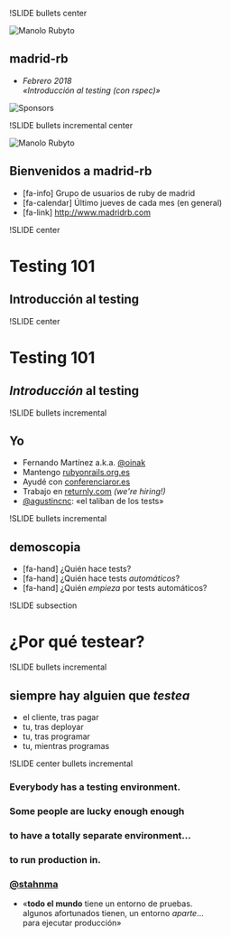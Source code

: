 !SLIDE bullets center

![Manolo Rubyto](/_images/manolo_rubyto.png)

## **madrid-rb**

- _Febrero 2018_<br>*«Introducción al testing (con rspec)»*

![Sponsors](/_images/sponsors.jpg)

!SLIDE bullets incremental center

![Manolo Rubyto](/_images/manolo_rubyto.png)

## Bienvenidos a **madrid-rb**

- [fa-info] Grupo de usuarios de ruby de madrid
- [fa-calendar] Último jueves de cada mes (en general)
- [fa-link] <http://www.madridrb.com>

!SLIDE center

# Testing 101

## Introducción al testing

!SLIDE center

# Testing 101

## *Introducción* al testing

!SLIDE bullets incremental

## Yo

- Fernando Martínez a.k.a. [@oinak](https://twitter.com/oinak)
- Mantengo [rubyonrails.org.es](http://rubyonrails.org.es/)
- Ayudé con [conferenciaror.es](http://conferenciaror.es)
- Trabajo en [returnly.com](http://returnly.com) *(we're hiring!)*
- [@agustincnc](https://twitter.com/agustincnc): «el taliban de los tests»

!SLIDE bullets incremental

## demoscopia

- [fa-hand] ¿Quién hace tests?
- [fa-hand] ¿Quién hace tests *automáticos*?
- [fa-hand] ¿Quién *empieza* por tests automáticos?

!SLIDE subsection

# ¿Por qué testear?

!SLIDE  bullets incremental

## siempre hay alguien que _testea_

- el cliente, tras pagar
- tu, tras deployar
- tu, tras programar
- tu, mientras programas

!SLIDE center bullets incremental


### Everybody has a testing environment.
### Some people are lucky enough enough
### to have a totally separate environment...
### to run production in.
### [@stahnma](https://twitter.com/stahnma/status/634849376343429120)

- «**todo el mundo** tiene un entorno de pruebas. <br>
  algunos afortunados tienen, un entorno *aparte*... <br>
  para ejecutar producción»
